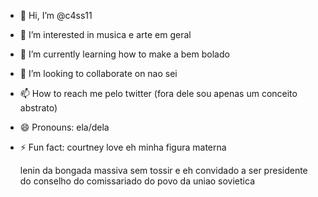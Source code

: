 - 👋 Hi, I’m @c4ss11
- 👀 I’m interested in musica e arte em geral
- 🌱 I’m currently learning how to make a bem bolado
- 💞️ I’m looking to collaborate on nao sei
- 📫 How to reach me pelo twitter (fora dele sou apenas um conceito abstrato)
- 😄 Pronouns: ela/dela
- ⚡ Fun fact: courtney love eh minha figura materna




  lenin da bongada massiva sem tossir e eh convidado a ser presidente do conselho do comissariado do povo da uniao sovietica
<!---
c4ss11/c4ss11 is a ✨ special ✨ repository because its `README.md` (this file) appears on your GitHub profile.
You can click the Preview link to take a look at your changes.
--->
